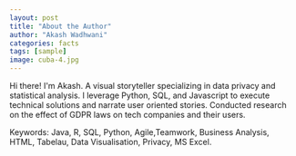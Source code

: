 ```yaml
---
layout: post
title: "About the Author"
author: "Akash Wadhwani"
categories: facts
tags: [sample]
image: cuba-4.jpg
---
```


Hi there! I'm Akash. A visual storyteller specializing in data privacy and statistical analysis. I leverage Python, SQL, and Javascript to execute technical solutions and narrate user oriented stories. Conducted research on the effect of GDPR laws on tech companies and their users.

Keywords: Java, R, SQL, Python, Agile,Teamwork, Business Analysis, HTML, Tabelau, Data Visualisation, Privacy, MS Excel.
